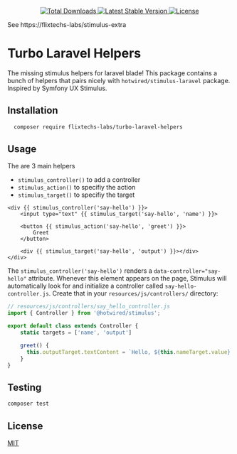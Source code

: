 
<p align="center">
    <a href="https://packagist.org/packages/flixtechs-labs/turbo-laravel-helpers">
        <img src="https://img.shields.io/packagist/dt/flixtechs-labs/turbo-laravel-helpers" alt="Total Downloads">
    </a>
    <a href="https://packagist.org/packages/flixtechs-labs/turbo-laravel-helper">
        <img src="https://img.shields.io/packagist/v/flixtechs-labs/turbo-laravel-helpers" alt="Latest Stable Version">
    </a>
    <a href="https://packagist.org/packages/flixtechs-labs/turbo-laravel-helperl">
        <img src="https://img.shields.io/packagist/l/flixtechs-labs/turbo-laravel-helpers" alt="License">
    </a>
</p>

See https://flixtechs-labs/stimulus-extra

# Turbo Laravel Helpers

The missing stimulus helpers for laravel blade! This package contains a bunch of helpers that pairs nicely with `hotwired/stimulus-laravel` package. 
Inspired by Symfony UX Stimulus.


## Installation

```bash
  composer require flixtechs-labs/turbo-laravel-helpers
```
    
## Usage
The are 3 main helpers 

- `stimulus_controller()` to add a controller
- `stimulus_action()` to specifiy the action
- `stimulus_target()` to specifiy the target


```blade
<div {{ stimulus_controller('say-hello') }}>
    <input type="text" {{ stimulus_target('say-hello', 'name') }}>

    <button {{ stimulus_action('say-hello', 'greet') }}>
        Greet
    </button>

    <div {{ stimulus_target('say-hello', 'output') }}></div>
</div>
```
The `stimulus_controller('say-hello')` renders a `data-controller="say-hello"` attribute. 
Whenever this element appears on the page, Stimulus will automatically look for and initialize a controller called `say-hello-controller.js`. 
Create that in your `resources/js/controllers/` directory:

```javascript
// resources/js/controllers/say_hello_controller.js
import { Controller } from '@hotwired/stimulus';

export default class extends Controller {
    static targets = ['name', 'output']

    greet() {
      this.outputTarget.textContent = `Hello, ${this.nameTarget.value}!`
    }
}
```




## Testing
```bash
composer test
```
## License

[MIT](https://github.com/flixtechs-labs/turbo-laravel-helpers/blob/master/LICENSE)
